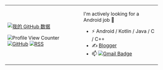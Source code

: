 <table>
<tr>
<td>

[![我的 GitHub 数据](https://github-readme-stats.vercel.app/api?username=almosting)]()

![Profile View Counter](https://komarev.com/ghpvc/?username=almosting)
[![GitHub](https://img.shields.io/badge/dynamic/json?logo=github&label=GitHub&labelColor=495867&color=495867&query=%24.data.totalSubs&url=https%3A%2F%2Fapi.spencerwoo.com%2Fsubstats%2F%3Fsource%3Dgithub%26queryKey%3Dalmosting&style=flat-square)](https://github.com/almosting)
[![RSS](https://img.shields.io/badge/dynamic/json?logo=rss&logoColor=white&label=RSS&labelColor=95B8D1&color=95B8D1&query=%24.data.totalSubs&url=https%3A%2F%2Fapi.spencerwoo.com%2Fsubstats%2F%3Fsource%3Dfeedly%257Cinoreader%257CfeedsPub%26queryKey%3Dhttps://fwrit.site/atom.xml&style=flat-square)](https://fwrite.site/)

</td>
<td>
  
  I'm actively looking for a Android job 🦀
- ⚡ Android / Kotlin / Java / C / C++ 
- ✍️ [Blogger](https://fwrite.site)
- 📫 [![Gmail Badge](https://img.shields.io/badge/-Gmail-c14438?style=flat-square&logo=Gmail&logoColor=white&link=fengweisb@gmail.com)](mailto:fengweisb@gmail.com)

</td>
</tr>
</table>
